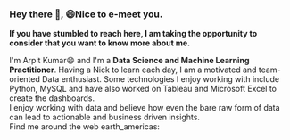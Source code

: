 ### Hey there 👋, 😄Nice to e-meet you.<br>
**If you have stumbled to reach here, I am taking the opportunity to consider that you want to know more about me.**<br>

I'm Arpit Kumar😄 and I'm a **Data Science and Machine Learning Practitioner**. Having a Nick to learn each day, I am a motivated and team-oriented Data enthusiast. Some technologies I enjoy working with include Python, MySQL and have also worked on Tableau and Microsoft Excel to create the dashboards.<br>
I enjoy working with data and believe how even the bare raw form of data can lead to actionable and business driven insights.<br>
Find me around the web earth_americas:

<!--
**Arpitkr95/Arpitkr95** is a ✨ _special_ ✨ repository because its `README.md` (this file) appears on your GitHub profile.

Here are some ideas to get you started:

- 🔭 I’m currently working on ...
- 🌱 I’m currently learning ...
- 👯 I’m looking to collaborate on ...
- 🤔 I’m looking for help with ...
- 💬 Ask me about ...
- 📫 How to reach me: ...
- 😄 Pronouns: ...
- ⚡ Fun fact: ...
-->
